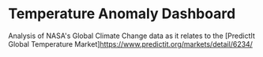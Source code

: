 # Temperature Anomaly Dashboard

Analysis of NASA's Global Climate Change data as it relates to the [PredictIt Global Temperature Market]https://www.predictit.org/markets/detail/6234/  
